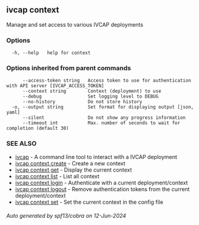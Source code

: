 ## ivcap context

Manage and set access to various IVCAP deployments

### Options

```
  -h, --help   help for context
```

### Options inherited from parent commands

```
      --access-token string   Access token to use for authentication with API server [IVCAP_ACCESS_TOKEN]
      --context string        Context (deployment) to use
      --debug                 Set logging level to DEBUG
      --no-history            Do not store history
  -o, --output string         Set format for displaying output [json, yaml]
      --silent                Do not show any progress information
      --timeout int           Max. number of seconds to wait for completion (default 30)
```

### SEE ALSO

* [ivcap](ivcap.md)	 - A command line tool to interact with a IVCAP deployment
* [ivcap context create](ivcap_context_create.md)	 - Create a new context
* [ivcap context get](ivcap_context_get.md)	 - Display the current context
* [ivcap context list](ivcap_context_list.md)	 - List all context
* [ivcap context login](ivcap_context_login.md)	 - Authenticate with a current deployment/context
* [ivcap context logout](ivcap_context_logout.md)	 - Remove authentication tokens from the current deployment/context
* [ivcap context set](ivcap_context_set.md)	 - Set the current context in the config file

###### Auto generated by spf13/cobra on 12-Jun-2024
